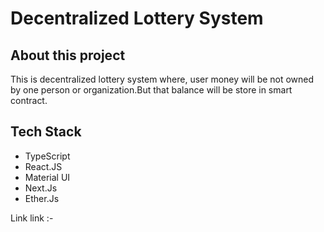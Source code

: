 # Decentralized Lottery System

## About this project
This is decentralized lottery system where, user money will be not owned by one person or organization.But that balance will be store in smart contract.

## Tech Stack
- TypeScript
- React.JS
- Material UI
- Next.Js
- Ether.Js

Link link :- 
